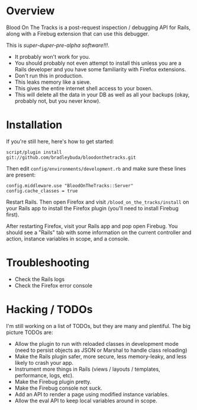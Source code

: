 Overview
========

Blood On The Tracks is a post-request inspection / debugging API for
Rails, along with a Firebug extension that can use this debugger.

This is *super-duper-pre-alpha software!!!*.

* It probably won't work for you.
* You should probably not even attempt to install this unless
  you are a Rails developer and you have some familiarity with Firefox
  extensions.
* Don't run this in production.
* This leaks memory like a sieve.
* This gives the entire internet shell access to your boxen.
* This will delete all the data in your DB as well as all your
  backups (okay, probably not, but you never know).

Installation
============

If you're still here, here's how to get started:

    script/plugin install git://github.com/bradleybuda/bloodonthetracks.git

Then edit `config/environments/development.rb` and make
sure these lines are present:

    config.middleware.use "BloodOnTheTracks::Server"
    config.cache_classes = true

Restart Rails. Then open Firefox and visit
`/blood_on_the_tracks/install` on your Rails app to install
the Firefox plugin (you'll need to install Firebug first).

After restarting Firefox, visit your Rails app and pop open Firebug.
You should see a "Rails" tab with some information on the current
controller and action, instance variables in scope, and a console.

Troubleshooting
===============

* Check the Rails logs
* Check the Firefox error console

Hacking / TODOs
===============

I'm still working on a list of TODOs, but they are many and
plentiful.  The big picture TODOs are:

* Allow the plugin to run with reloaded classes in development mode
  (need to persist objects as JSON or Marshal to handle class reloading)
* Make the Rails plugin safer, more secure, less memory-leaky, and
  less likely to crash your app.
* Instrument more things in Rails (views / layouts / templates,
  performance, logs, etc).
* Make the Firebug plugin pretty.
* Make the Firebug console not suck.
* Add an API to render a page using modified instance variables.
* Allow the eval API to keep local variables around in scope.
